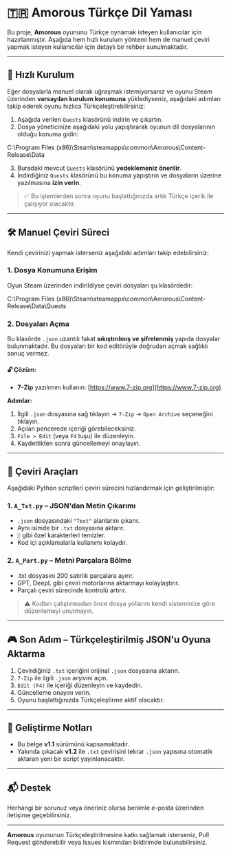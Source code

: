 # 🇹🇷 Amorous Türkçe Dil Yaması

Bu proje, **Amorous** oyununu Türkçe oynamak isteyen kullanıcılar için hazırlanmıştır. Aşağıda hem hızlı kurulum yöntemi hem de manuel çeviri yapmak isteyen kullanıcılar için detaylı bir rehber sunulmaktadır.

---

## 🔁 Hızlı Kurulum

Eğer dosyalarla manuel olarak uğraşmak istemiyorsanız ve oyunu Steam üzerinden **varsayılan kurulum konumuna** yüklediyseniz, aşağıdaki adımları takip ederek oyunu hızlıca Türkçeleştirebilirsiniz:

1. Aşağıda verilen `Quests` klasörünü indirin ve çıkartın.
2. Dosya yöneticinize aşağıdaki yolu yapıştırarak oyunun dil dosyalarının olduğu konuma gidin:

C:\Program Files (x86)\Steam\steamapps\common\Amorous\Content-Release\Data

3. Buradaki mevcut `Quests` klasörünü **yedeklemeniz önerilir**.
4. İndirdiğiniz `Quests` klasörünü bu konuma yapıştırın ve dosyaların üzerine yazılmasına **izin verin**.

> ✅ Bu işlemlerden sonra oyunu başlattığınızda artık Türkçe içerik ile çalışıyor olacaktır.

---

## 🛠️ Manuel Çeviri Süreci

Kendi çevirinizi yapmak isterseniz aşağıdaki adımları takip edebilirsiniz:

### 1. Dosya Konumuna Erişim

Oyun Steam üzerinden indirildiyse çeviri dosyaları şu klasördedir:

C:\Program Files (x86)\Steam\steamapps\common\Amorous\Content-Release\Data\Quests

### 2. Dosyaları Açma

Bu klasörde `.json` uzantılı fakat **sıkıştırılmış ve şifrelenmiş** yapıda dosyalar bulunmaktadır. Bu dosyaları bir kod editörüyle doğrudan açmak sağlıklı sonuç vermez.

#### 🔓 Çözüm:
- **7-Zip** yazılımını kullanın: [https://www.7-zip.org](https://www.7-zip.org)

**Adımlar:**
1. İlgili `.json` dosyasına sağ tıklayın → `7-Zip` → `Open Archive` seçeneğini tıklayın.
2. Açılan pencerede içeriği görebileceksiniz.
3. `File > Edit` (veya `F4` tuşu) ile düzenleyin.
4. Kaydettikten sonra güncellemeyi onaylayın.

---

## 🧩 Çeviri Araçları

Aşağıdaki Python scriptleri çeviri sürecini hızlandırmak için geliştirilmiştir:

### 1. `A_Txt.py` – JSON'dan Metin Çıkarımı

- `.json` dosyasındaki `"Text"` alanlarını çıkarır.
- Aynı isimde bir `.txt` dosyasına aktarır.
- `░` gibi özel karakterleri temizler.
- Kod içi açıklamalarla kullanımı kolaydır.

### 2. `A_Part.py` – Metni Parçalara Bölme

- .txt dosyasını 200 satırlık parçalara ayırır.
- GPT, DeepL gibi çeviri motorlarına aktarmayı kolaylaştırır.
- Parçalı çeviri sürecinde kontrolü artırır.

> ⚠️ Kodları çalıştırmadan önce dosya yollarını kendi sisteminize göre düzenlemeyi unutmayın.

---

## 🎮 Son Adım – Türkçeleştirilmiş JSON'u Oyuna Aktarma

1. Çevirdiğiniz `.txt` içeriğini orijinal `.json` dosyasına aktarın.
2. `7-Zip` ile ilgili `.json` arşivini açın.
3. `Edit (F4)` ile içeriği düzenleyin ve kaydedin.
4. Güncelleme onayını verin.
5. Oyunu başlattığınızda Türkçeleştirme aktif olacaktır.

---

## 🚧 Geliştirme Notları

- Bu belge **v1.1** sürümünü kapsamaktadır.
- Yakında çıkacak **v1.2** ile `.txt` çevirisini tekrar `.json` yapısına otomatik aktaran yeni bir script yayınlanacaktır.

---

## 📬 Destek

Herhangi bir sorunuz veya öneriniz olursa benimle e-posta üzerinden iletişime geçebilirsiniz.

---

**Amorous** oyununun Türkçeleştirilmesine katkı sağlamak isterseniz, Pull Request gönderebilir veya Issues kısmından bildirimde bulunabilirsiniz.
